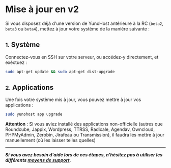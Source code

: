 # Mise à jour en v2

Si vous disposez déjà d'une version de YunoHost antérieure à la RC (`beta2`, `beta3` ou `beta4`), mettez à jour votre système de la manière suivante :

## <small>1.</small> Système

Connectez-vous en SSH sur votre serveur, ou accédez-y directement, et exéctuez :

```bash
sudo apt-get update && sudo apt-get dist-upgrade
```

## <small>2.</small> Applications

Une fois votre système mis à jour, vous pouvez mettre à jour vos applications :

```bash
sudo yunohost app upgrade
```

**Attention** : Si vous aviez installé des applications non-officielle (autres que Roundcube, Jappix, Wordpress, TTRSS, Radicale, Agendav, Owncloud, PHPMyAdmin, Zerobin, Jirafeau ou Transmission), il faudra les mettre à jour manuellement (où les laisser telles quelles)

---

***Si vous avez besoin d'aide lors de ces étapes, n'hésitez pas à utiliser les différents [moyens de support](/support_fr).***
